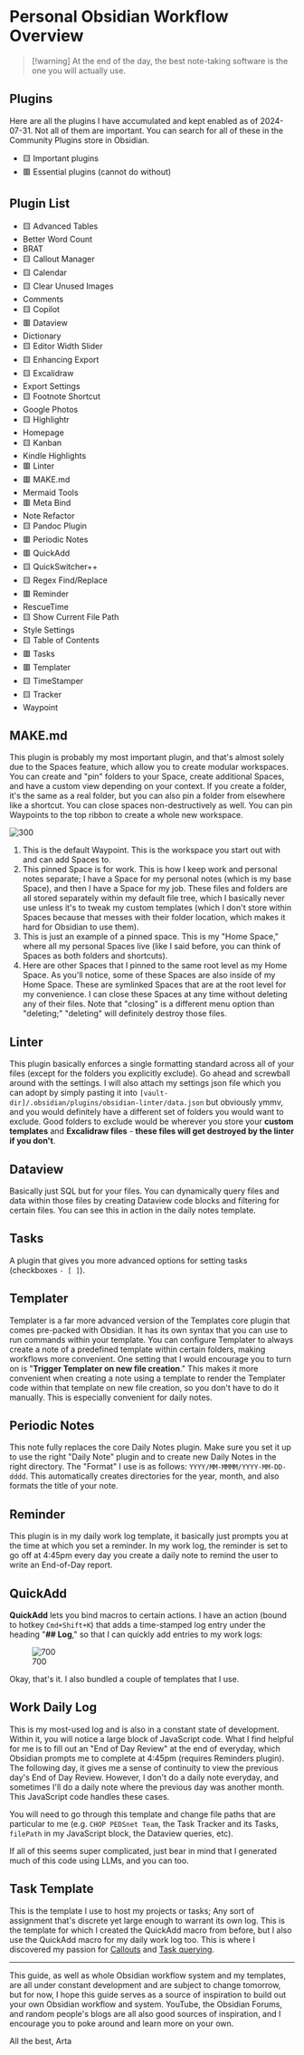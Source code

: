 # Personal Obsidian Workflow Overview

> \[!warning\]
> At the end of the day, the best note-taking software is the one you will actually use.

## Plugins

Here are all the plugins I have accumulated and kept enabled as of 2024-07-31. Not all of them are important. You can search for all of these in the Community Plugins store in Obsidian.

- 🟨 Important plugins
- 🟥 Essential plugins (cannot do without)

## Plugin List

- 🟨 Advanced Tables
- Better Word Count
- BRAT
- 🟨 Callout Manager
- 🟨 Calendar
- 🟨 Clear Unused Images
- Comments
- 🟨 Copilot
- 🟥 Dataview
- Dictionary
- 🟨 Editor Width Slider
- 🟨 Enhancing Export
- 🟨 Excalidraw
- Export Settings
- 🟨 Footnote Shortcut
- Google Photos
- 🟨 Highlightr
- Homepage
- 🟨 Kanban
- Kindle Highlights
- 🟥 Linter
- 🟥 MAKE.md
- Mermaid Tools
- 🟥 Meta Bind
- Note Refactor
- 🟨 Pandoc Plugin
- 🟥 Periodic Notes
- 🟥 QuickAdd
- 🟨 QuickSwitcher++
- 🟨 Regex Find/Replace
- 🟥 Reminder
- RescueTime
- 🟨 Show Current File Path
- Style Settings
- 🟨 Table of Contents
- 🟥 Tasks
- 🟥 Templater
- 🟨 TimeStamper
- 🟨 Tracker
- Waypoint



## MAKE.md

This plugin is probably my most important plugin, and that's almost solely due to the Spaces feature, which allow you to create modular workspaces. You can create and "pin" folders to your Space, create additional Spaces, and have a custom view depending on your context. If you create a folder, it's the same as a real folder, but you can also pin a folder from elsewhere like a shortcut. You can close spaces non-destructively as well. You can pin Waypoints to the top ribbon to create a whole new workspace.

![300](Personal%20Obsidian%20System%20Workflow-media/b5a339a13d24cc985600e95b59be60d4c75d784e.png "wikilink")
1. This is the default Waypoint. This is the workspace you start out with and can add Spaces to.
2. This pinned Space is for work. This is how I keep work and personal notes separate; I have a Space for my personal notes (which is my base Space), and then I have a Space for my job. These files and folders are all stored separately within my default file tree, which I basically never use unless it's to tweak my custom templates (which I don't store within Spaces because that messes with their folder location, which makes it hard for Obsidian to use them).
3. This is just an example of a pinned space. This is my "Home Space," where all my personal Spaces live (like I said before, you can think of Spaces as both folders and shortcuts).
4. Here are other Spaces that I pinned to the same root level as my Home Space. As you'll notice, some of these Spaces are also inside of my Home Space. These are symlinked Spaces that are at the root level for my convenience. I can close these Spaces at any time without deleting any of their files. Note that "closing" is a different menu option than "deleting;" "deleting" will definitely destroy those files.

## Linter

This plugin basically enforces a single formatting standard across all of your files (except for the folders you explicitly exclude). Go ahead and screwball around with the settings. I will also attach my settings json file which you can adopt by simply pasting it into `[vault-dir]/.obsidian/plugins/obsidian-linter/data.json` but obviously ymmv, and you would definitely have a different set of folders you would want to exclude. Good folders to exclude would be wherever you store your **custom templates** and **Excalidraw files** - **these files will get destroyed by the linter if you don't**.

## Dataview

Basically just SQL but for your files. You can dynamically query files and data within those files by creating Dataview code blocks and filtering for certain files. You can see this in action in the daily notes template.

## Tasks

A plugin that gives you more advanced options for setting tasks (checkboxes `- [ ]`).

## Templater

Templater is a far more advanced version of the Templates core plugin that comes pre-packed with Obsidian. It has its own syntax that you can use to run commands within your template. You can configure Templater to always create a note of a predefined template within certain folders, making workflows more convenient. One setting that I would encourage you to turn on is "**Trigger Templater on new file creation**." This makes it more convenient when creating a note using a template to render the Templater code within that template on new file creation, so you don't have to do it manually. This is especially convenient for daily notes.

## Periodic Notes

This note fully replaces the core Daily Notes plugin. Make sure you set it up to use the right "Daily Note" plugin and to create new Daily Notes in the right directory. The "Format" I use is as follows: `YYYY/MM-MMMM/YYYY-MM-DD-dddd`. This automatically creates directories for the year, month, and also formats the title of your note.

## Reminder

This plugin is in my daily work log template, it basically just prompts you at the time at which you set a reminder. In my work log, the reminder is set to go off at 4:45pm every day you create a daily note to remind the user to write an End-of-Day report.

## QuickAdd

**QuickAdd** lets you bind macros to certain actions. I have an action (bound to hotkey `Cmd+Shift+K`) that adds a time-stamped log entry under the heading "**\## Log**," so that I can quickly add entries to my work logs:

<figure>
<img
src="Personal%20Obsidian%20System%20Workflow-media/032c1ae999b2c4fa2589e15ec0aaec8ef8784d7f.png"
title="wikilink" alt="700" />
<figcaption aria-hidden="true">700</figcaption>
</figure>

Okay, that's it. I also bundled a couple of templates that I use.

## Work Daily Log

This is my most-used log and is also in a constant state of development. Within it, you will notice a large block of JavaScript code. What I find helpful for me is to fill out an "End of Day Review" at the end of everyday, which Obsidian prompts me to complete at 4:45pm (requires Reminders plugin). The following day, it gives me a sense of continuity to view the previous day's End of Day Review. However, I don't do a daily note everyday, and sometimes I'll do a daily note where the previous day was another month. This JavaScript code handles these cases.

You will need to go through this template and change file paths that are particular to me (e.g. `CHOP PEDSnet Team`, the Task Tracker and its Tasks, `filePath` in my JavaScript block, the Dataview queries, etc).

If all of this seems super complicated, just bear in mind that I generated much of this code using LLMs, and you can too.

## Task Template

This is the template I use to host my projects or tasks; Any sort of assignment that's discrete yet large enough to warrant its own log. This is the template for which I created the QuickAdd macro from before, but I also use the QuickAdd macro for my daily work log too. This is where I discovered my passion for [Callouts](https://help.obsidian.md/Editing+and+formatting/Callouts) and [Task querying](https://publish.obsidian.md/tasks/Queries/About+Queries).

------------------------------------------------------------------------

This guide, as well as whole Obsidian workflow system and my templates, are all under constant development and are subject to change tomorrow, but for now, I hope this guide serves as a source of inspiration to build out your own Obsidian workflow and system. YouTube, the Obsidian Forums, and random people's blogs are all also good sources of inspiration, and I encourage you to poke around and learn more on your own.

All the best,
Arta
